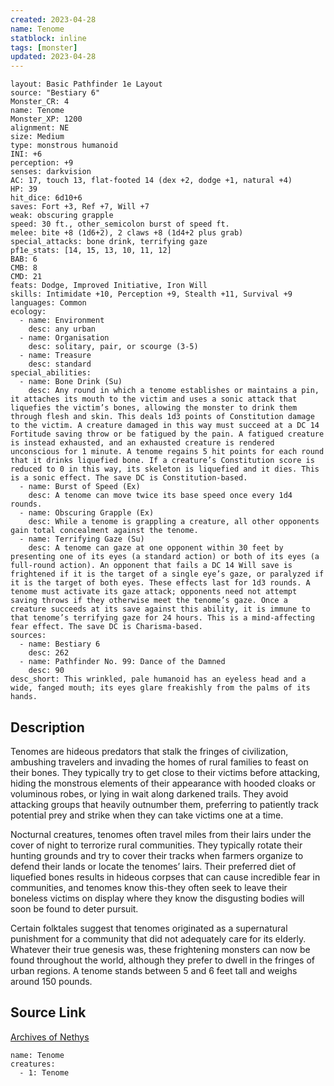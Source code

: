 ```yaml
---
created: 2023-04-28
name: Tenome
statblock: inline
tags: [monster]
updated: 2023-04-28
---
```

```statblock
layout: Basic Pathfinder 1e Layout
source: "Bestiary 6"
Monster_CR: 4
name: Tenome
Monster_XP: 1200
alignment: NE
size: Medium
type: monstrous humanoid
INI: +6
perception: +9
senses: darkvision
AC: 17, touch 13, flat-footed 14 (dex +2, dodge +1, natural +4)
HP: 39
hit_dice: 6d10+6
saves: Fort +3, Ref +7, Will +7
weak: obscuring grapple
speed: 30 ft., other_semicolon burst of speed ft.
melee: bite +8 (1d6+2), 2 claws +8 (1d4+2 plus grab)
special_attacks: bone drink, terrifying gaze
pf1e_stats: [14, 15, 13, 10, 11, 12]
BAB: 6
CMB: 8
CMD: 21
feats: Dodge, Improved Initiative, Iron Will
skills: Intimidate +10, Perception +9, Stealth +11, Survival +9
languages: Common
ecology:
  - name: Environment
    desc: any urban
  - name: Organisation
    desc: solitary, pair, or scourge (3-5)
  - name: Treasure
    desc: standard
special_abilities:
  - name: Bone Drink (Su)
    desc: Any round in which a tenome establishes or maintains a pin, it attaches its mouth to the victim and uses a sonic attack that liquefies the victim’s bones, allowing the monster to drink them through flesh and skin. This deals 1d3 points of Constitution damage to the victim. A creature damaged in this way must succeed at a DC 14 Fortitude saving throw or be fatigued by the pain. A fatigued creature is instead exhausted, and an exhausted creature is rendered unconscious for 1 minute. A tenome regains 5 hit points for each round that it drinks liquefied bone. If a creature’s Constitution score is reduced to 0 in this way, its skeleton is liquefied and it dies. This is a sonic effect. The save DC is Constitution-based.
  - name: Burst of Speed (Ex)
    desc: A tenome can move twice its base speed once every 1d4 rounds.
  - name: Obscuring Grapple (Ex)
    desc: While a tenome is grappling a creature, all other opponents gain total concealment against the tenome.
  - name: Terrifying Gaze (Su)
    desc: A tenome can gaze at one opponent within 30 feet by presenting one of its eyes (a standard action) or both of its eyes (a full-round action). An opponent that fails a DC 14 Will save is frightened if it is the target of a single eye’s gaze, or paralyzed if it is the target of both eyes. These effects last for 1d3 rounds. A tenome must activate its gaze attack; opponents need not attempt saving throws if they otherwise meet the tenome’s gaze. Once a creature succeeds at its save against this ability, it is immune to that tenome’s terrifying gaze for 24 hours. This is a mind-affecting fear effect. The save DC is Charisma-based.
sources:
  - name: Bestiary 6
    desc: 262
  - name: Pathfinder No. 99: Dance of the Damned
    desc: 90
desc_short: This wrinkled, pale humanoid has an eyeless head and a wide, fanged mouth; its eyes glare freakishly from the palms of its hands.
```
## Description
Tenomes are hideous predators that stalk the fringes of civilization, ambushing travelers and invading the homes of rural families to feast on their bones. They typically try to get close to their victims before attacking, hiding the monstrous elements of their appearance with hooded cloaks or voluminous robes, or lying in wait along darkened trails. They avoid attacking groups that heavily outnumber them, preferring to patiently track potential prey and strike when they can take victims one at a time. 

Nocturnal creatures, tenomes often travel miles from their lairs under the cover of night to terrorize rural communities. They typically rotate their hunting grounds and try to cover their tracks when farmers organize to defend their lands or locate the tenomes’ lairs. Their preferred diet of liquefied bones results in hideous corpses that can cause incredible fear in communities, and tenomes know this-they often seek to leave their boneless victims on display where they know the disgusting bodies will soon be found to deter pursuit. 

Certain folktales suggest that tenomes originated as a supernatural punishment for a community that did not adequately care for its elderly. Whatever their true genesis was, these frightening monsters can now be found throughout the world, although they prefer to dwell in the fringes of urban regions. A tenome stands between 5 and 6 feet tall and weighs around 150 pounds.
## Source Link
[Archives of Nethys](https://aonprd.com/MonsterDisplay.aspx?ItemName=Tenome)
```encounter-table
name: Tenome
creatures:
  - 1: Tenome
```

